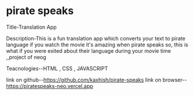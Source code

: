 # pirate speaks
 Title-Translation App

Description-This is a fun translation app which converts your text to pirate language
if you watch the movie it's amazing when pirate speaks so, this is what if you were exited about their language
during your movie time ,,project of neog

Teacnologies--HTML , CSS , JAVASCRIPT

link on github--https://github.com/kaxhish/pirate-speaks
link on browser--https://piratespeaks-neo.vercel.app
